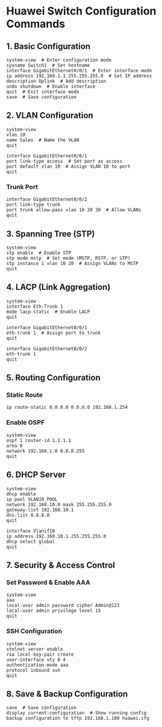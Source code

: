 # Huawei Switch Configuration Commands

## 1. Basic Configuration
```shell
system-view  # Enter configuration mode
sysname Switch1  # Set hostname
interface GigabitEthernet0/0/1  # Enter interface mode
ip address 192.168.1.1 255.255.255.0  # Set IP address
description Uplink  # Add description
undo shutdown  # Enable interface
quit  # Exit interface mode
save  # Save configuration
```

## 2. VLAN Configuration
```shell
system-view
vlan 10
name Sales  # Name the VLAN
quit

interface GigabitEthernet0/0/1
port link-type access  # Set port as access
port default vlan 10  # Assign VLAN 10 to port
quit
```

### Trunk Port
```shell
interface GigabitEthernet0/0/2
port link-type trunk
port trunk allow-pass vlan 10 20 30  # Allow VLANs
quit
```

## 3. Spanning Tree (STP)
```shell
system-view
stp enable  # Enable STP
stp mode mstp  # Set mode (MSTP, RSTP, or STP)
stp instance 1 vlan 10 20  # Assign VLANs to MSTP
quit
```

## 4. LACP (Link Aggregation)
```shell
system-view
interface Eth-Trunk 1
mode lacp-static  # Enable LACP
quit

interface GigabitEthernet0/0/1
eth-trunk 1  # Assign port to trunk
quit

interface GigabitEthernet0/0/2
eth-trunk 1
quit
```

## 5. Routing Configuration
### Static Route
```shell
ip route-static 0.0.0.0 0.0.0.0 192.168.1.254
```
### Enable OSPF
```shell
system-view
ospf 1 router-id 1.1.1.1
area 0
network 192.168.1.0 0.0.0.255
quit
```

## 6. DHCP Server
```shell
system-view
dhcp enable
ip pool VLAN10_POOL
network 192.168.10.0 mask 255.255.255.0
gateway-list 192.168.10.1
dns-list 8.8.8.8
quit

interface Vlanif10
ip address 192.168.10.1 255.255.255.0
dhcp select global
quit
```

## 7. Security & Access Control
### Set Password & Enable AAA
```shell
system-view
aaa
local-user admin password cipher Admin@123
local-user admin privilege level 15
quit
```
### SSH Configuration
```shell
system-view
stelnet server enable
rsa local-key-pair create
user-interface vty 0 4
authentication-mode aaa
protocol inbound ssh
quit
```

## 8. Save & Backup Configuration
```shell
save  # Save configuration
display current-configuration  # Show running config
backup configuration to tftp 192.168.1.100 huawei.cfg
